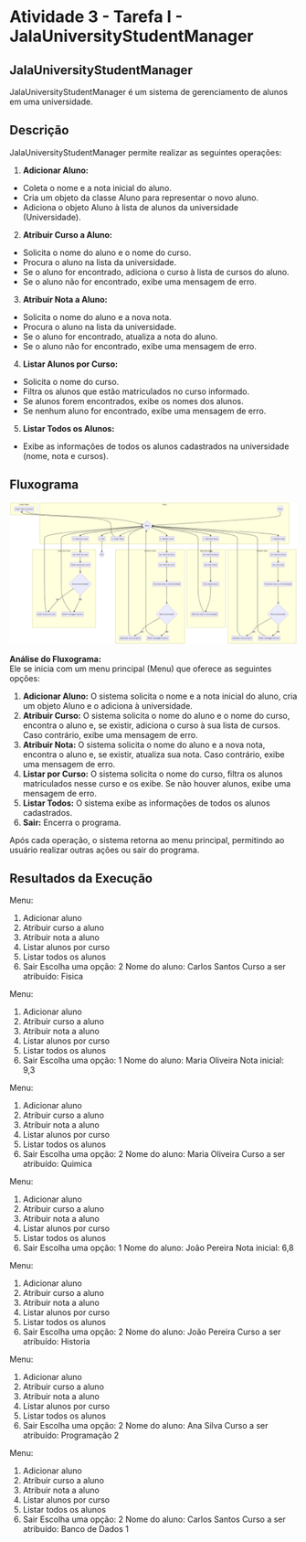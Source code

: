 # Atividade 3 - Tarefa I - JalaUniversityStudentManager  
## JalaUniversityStudentManager  
JalaUniversityStudentManager é um sistema de gerenciamento de alunos em uma universidade.  

## Descrição
JalaUniversityStudentManager permite realizar as seguintes operações:  
1. **Adicionar Aluno:**  
- Coleta o nome e a nota inicial do aluno.  
- Cria um objeto da classe Aluno para representar o novo aluno.  
- Adiciona o objeto Aluno à lista de alunos da universidade (Universidade).  
2. **Atribuir Curso a Aluno:**
- Solicita o nome do aluno e o nome do curso.   
- Procura o aluno na lista da universidade.  
- Se o aluno for encontrado, adiciona o curso à lista de cursos do aluno.  
- Se o aluno não for encontrado, exibe uma mensagem de erro.  
3. **Atribuir Nota a Aluno:**  
- Solicita o nome do aluno e a nova nota.  
- Procura o aluno na lista da universidade.  
- Se o aluno for encontrado, atualiza a nota do aluno.  
- Se o aluno não for encontrado, exibe uma mensagem de erro.  
4. **Listar Alunos por Curso:**  
- Solicita o nome do curso.  
- Filtra os alunos que estão matriculados no curso informado.  
- Se alunos forem encontrados, exibe os nomes dos alunos.  
- Se nenhum aluno for encontrado, exibe uma mensagem de erro.  
5. **Listar Todos os Alunos:**
- Exibe as informações de todos os alunos cadastrados na universidade (nome, nota e cursos).  

## Fluxograma

![Fluxograma - JalaUniversityStudentManager - Mermaid.png](Fluxograma%20-%20JalaUniversityStudentManager%20-%20Mermaid.png)

**Análise do Fluxograma:**  
Ele se inicia com um menu principal (Menu) que oferece as seguintes opções:

1. **Adicionar Aluno:** O sistema solicita o nome e a nota inicial do aluno, cria um objeto Aluno e o adiciona à universidade.
2. **Atribuir Curso:** O sistema solicita o nome do aluno e o nome do curso, encontra o aluno e, se existir, adiciona o curso à sua lista de cursos. Caso contrário, exibe uma mensagem de erro.
3. **Atribuir Nota:** O sistema solicita o nome do aluno e a nova nota, encontra o aluno e, se existir, atualiza sua nota. Caso contrário, exibe uma mensagem de erro.
4. **Listar por Curso:** O sistema solicita o nome do curso, filtra os alunos matriculados nesse curso e os exibe. Se não houver alunos, exibe uma mensagem de erro.
5. **Listar Todos:** O sistema exibe as informações de todos os alunos cadastrados.
6. **Sair:** Encerra o programa.  

Após cada operação, o sistema retorna ao menu principal, permitindo ao usuário realizar outras ações ou sair do programa.

## Resultados da Execução







Menu:
1. Adicionar aluno
2. Atribuir curso a aluno
3. Atribuir nota a aluno
4. Listar alunos por curso
5. Listar todos os alunos
0. Sair
   Escolha uma opção: 2
   Nome do aluno: Carlos Santos
   Curso a ser atribuído: Fisica

Menu:
1. Adicionar aluno
2. Atribuir curso a aluno
3. Atribuir nota a aluno
4. Listar alunos por curso
5. Listar todos os alunos
0. Sair
   Escolha uma opção: 1
   Nome do aluno: Maria Oliveira
   Nota inicial: 9,3

Menu:
1. Adicionar aluno
2. Atribuir curso a aluno
3. Atribuir nota a aluno
4. Listar alunos por curso
5. Listar todos os alunos
0. Sair
   Escolha uma opção: 2
   Nome do aluno: Maria Oliveira
   Curso a ser atribuído: Quimica

Menu:
1. Adicionar aluno
2. Atribuir curso a aluno
3. Atribuir nota a aluno
4. Listar alunos por curso
5. Listar todos os alunos
0. Sair
   Escolha uma opção: 1
   Nome do aluno: João Pereira
   Nota inicial: 6,8

Menu:
1. Adicionar aluno
2. Atribuir curso a aluno
3. Atribuir nota a aluno
4. Listar alunos por curso
5. Listar todos os alunos
0. Sair
   Escolha uma opção: 2
   Nome do aluno: João Pereira
   Curso a ser atribuído: Historia

Menu:
1. Adicionar aluno
2. Atribuir curso a aluno
3. Atribuir nota a aluno
4. Listar alunos por curso
5. Listar todos os alunos
0. Sair
   Escolha uma opção: 2
   Nome do aluno: Ana Silva
   Curso a ser atribuído: Programação 2

Menu:
1. Adicionar aluno
2. Atribuir curso a aluno
3. Atribuir nota a aluno
4. Listar alunos por curso
5. Listar todos os alunos
0. Sair
   Escolha uma opção: 2
   Nome do aluno: Carlos Santos
   Curso a ser atribuído: Banco de Dados 1

